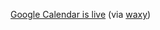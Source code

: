 ---
layout: post
wordpress_id: 113
wordpress_url: http://noesbueno.com/archives/113
date: '2006-04-13 17:21:50 -0500'
date_gmt: '2006-04-13 22:21:50 -0500'
body: |
  <p><a href="http://calendar.google.com/">Google Calendar is live</a> <span class="via">(via <a href="http://waxy.org">waxy</a>)</span></p>
---